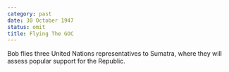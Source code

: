 ```yaml
---
category: past
date: 30 October 1947
status: omit
title: Flying The GOC
---
```


Bob flies three United Nations representatives to
Sumatra, where they will assess popular support for the Republic.
